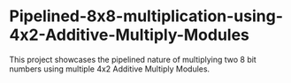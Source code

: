 # Pipelined-8x8-multiplication-using-4x2-Additive-Multiply-Modules
This project showcases the pipelined nature of multiplying two 8 bit numbers using multiple 4x2 Additive Multiply Modules.
